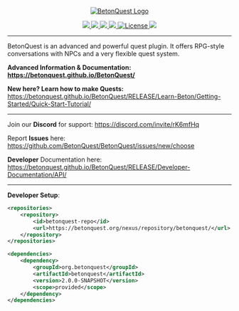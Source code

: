 <p align="center">
  <a href="https://betonquest.github.io/BetonQuest/"><img src="/docs/_media/brand/Logo/LogoChainless1K.png" alt="BetonQuest Logo"/></a>
</p>

<p align="center">
    <a href="https://bstats.org/plugin/bukkit/BetonQuest/551/" title="See how many servers run this plugin." target="_blank">
        <img src="https://img.shields.io/bstats/servers/551" />
     </a>
    <a href="https://www.spigotmc.org/resources/betonquest.2117/" title="See our Spigot rating." target="_blank">
        <img src="https://img.shields.io/spiget/stars/2117"/>
    </a>
    <a href="https://discord.gg/MvmkHEu" title="Join our discord for support." target="_blank">
        <img src="https://img.shields.io/badge/discord-join-7289DA.svg?logo=discord&longCache=true&style=flat" />
    </a>
    <a href="https://github.com/BetonQuest/BetonQuest/actions" title="See the projects build status here.">
        <img src="https://github.com/BetonQuest/BetonQuest/workflows/Build/badge.svg?branch=master&event=push">
    </a>
    <a href="https://github.com/BetonQuest/BetonQuest/blob/master/LICENSE" title="This project is licensed under the GPLv3 license!">
        <img src="https://img.shields.io/badge/license-GPLv3-blue" alt="License" />
      </a>
    <a href="https://patreon.com/BetonQuest" title="Donate to this project using Patreon!">
         <img src="https://img.shields.io/endpoint.svg?url=https%3A%2F%2Fshieldsio-patreon.vercel.app%2Fapi%3Fusername%3Dbetonquest%26type%3Dpatrons&style=flat)" />
    </a>
</p>



---

BetonQuest is an advanced and powerful quest plugin. It offers RPG-style conversations with NPCs and a very flexible quest system.

**Advanced Information & Documentation: https://betonquest.github.io/BetonQuest/**

**New here? Learn how to make Quests:** https://betonquest.github.io/BetonQuest/RELEASE/Learn-Beton/Getting-Started/Quick-Start-Tutorial/

---



Join our **Discord** for support: https://discord.com/invite/rK6mfHq 

Report **Issues** here: https://github.com/BetonQuest/BetonQuest/issues/new/choose

**Developer** Documentation here: https://betonquest.github.io/BetonQuest/RELEASE/Developer-Documentation/API/



---

**Developer Setup**:

```XML
<repositories>
    <repository>
        <id>betonquest-repo</id>
        <url>https://betonquest.org/nexus/repository/betonquest/</url>
    </repository>
</repositories>

<dependencies>
    <dependency>
        <groupId>org.betonquest</groupId>
        <artifactId>betonquest</artifactId>
        <version>2.0.0-SNAPSHOT</version>
        <scope>provided</scope>
    </dependency>
</dependencies>
```
